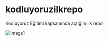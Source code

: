 # kodluyoruzilkrepo
Kodluyoruz Eğitimi kapsamında açtığım ilk repo


![image1](https://user-images.githubusercontent.com/73784146/157287766-e297055a-2533-44a1-a16f-01bb18f26e0e.png)
